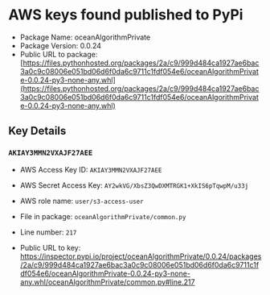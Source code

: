 # AWS keys found published to PyPi

* Package Name: oceanAlgorithmPrivate
* Package Version: 0.0.24
* Public URL to package: [https://files.pythonhosted.org/packages/2a/c9/999d484ca1927ae6bac3a0c9c08006e051bd06d6f0da6c9711c1fdf054e6/oceanAlgorithmPrivate-0.0.24-py3-none-any.whl](https://files.pythonhosted.org/packages/2a/c9/999d484ca1927ae6bac3a0c9c08006e051bd06d6f0da6c9711c1fdf054e6/oceanAlgorithmPrivate-0.0.24-py3-none-any.whl)

## Key Details

### `AKIAY3MMN2VXAJF27AEE`

* AWS Access Key ID: `AKIAY3MMN2VXAJF27AEE`
* AWS Secret Access Key: `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` 
* AWS role name: `user/s3-access-user`
* File in package: `oceanAlgorithmPrivate/common.py`
* Line number: `217`

* Public URL to key: https://inspector.pypi.io/project/oceanAlgorithmPrivate/0.0.24/packages/2a/c9/999d484ca1927ae6bac3a0c9c08006e051bd06d6f0da6c9711c1fdf054e6/oceanAlgorithmPrivate-0.0.24-py3-none-any.whl/oceanAlgorithmPrivate/common.py#line.217


